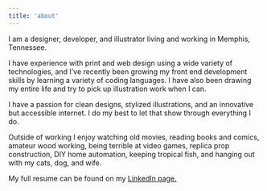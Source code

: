 ```yaml
---
title: 'about'
---
```


<headshot></headshot>

I am a designer, developer, and illustrator living and working in Memphis, Tennessee.

I have experience with print and web design using a wide variety of technologies, and I’ve recently been growing my front end development skills by learning a variety of coding languages. I have also been drawing my entire life and try to pick up illustration work when I can.

I have a passion for clean designs, stylized illustrations, and an innovative but accessible internet. I do my best to let that show through everything I do.

Outside of working I enjoy watching old movies, reading books and comics, amateur wood working, being terrible at video games, replica prop construction, DIY home automation, keeping tropical fish, and hanging out with my cats, dog, and wife.

My full resume can be found on my <a href="https://www.linkedin.com/in/ryanfiller/">LinkedIn page.</a>